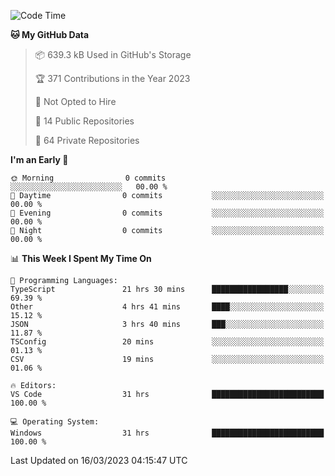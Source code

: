 <!--START_SECTION:waka-->
![Code Time](http://img.shields.io/badge/Code%20Time-3%2C786%20hrs%2029%20mins-blue)

**🐱 My GitHub Data** 

> 📦 639.3 kB Used in GitHub's Storage 
 > 
> 🏆 371 Contributions in the Year 2023
 > 
> 🚫 Not Opted to Hire
 > 
> 📜 14 Public Repositories 
 > 
> 🔑 64 Private Repositories 
 > 
**I'm an Early 🐤** 

```text
🌞 Morning                0 commits           ░░░░░░░░░░░░░░░░░░░░░░░░░   00.00 % 
🌆 Daytime                0 commits           ░░░░░░░░░░░░░░░░░░░░░░░░░   00.00 % 
🌃 Evening                0 commits           ░░░░░░░░░░░░░░░░░░░░░░░░░   00.00 % 
🌙 Night                  0 commits           ░░░░░░░░░░░░░░░░░░░░░░░░░   00.00 % 
```


📊 **This Week I Spent My Time On** 

```text
💬 Programming Languages: 
TypeScript               21 hrs 30 mins      █████████████████░░░░░░░░   69.39 % 
Other                    4 hrs 41 mins       ████░░░░░░░░░░░░░░░░░░░░░   15.12 % 
JSON                     3 hrs 40 mins       ███░░░░░░░░░░░░░░░░░░░░░░   11.87 % 
TSConfig                 20 mins             ░░░░░░░░░░░░░░░░░░░░░░░░░   01.13 % 
CSV                      19 mins             ░░░░░░░░░░░░░░░░░░░░░░░░░   01.06 % 

🔥 Editors: 
VS Code                  31 hrs              █████████████████████████   100.00 % 

💻 Operating System: 
Windows                  31 hrs              █████████████████████████   100.00 % 
```


 Last Updated on 16/03/2023 04:15:47 UTC
<!--END_SECTION:waka-->

